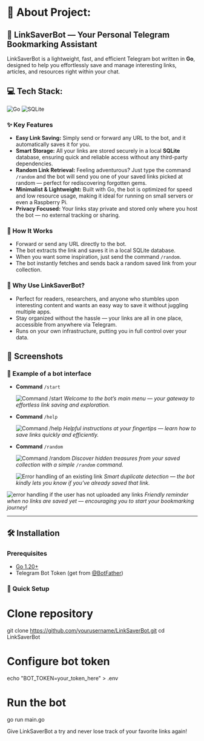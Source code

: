 # 💫 About Project:

## 🧸 LinkSaverBot — Your Personal Telegram Bookmarking Assistant

LinkSaverBot is a lightweight, fast, and efficient Telegram bot written in **Go**, designed to help you effortlessly save and manage interesting links, articles, and resources right within your chat.

## 💻 Tech Stack:

![Go](https://img.shields.io/badge/go-%2300ADD8.svg?style=for-the-badge&logo=go&logoColor=white) ![SQLite](https://img.shields.io/badge/sqlite-%2307405e.svg?style=for-the-badge&logo=sqlite&logoColor=white)

### ✨ Key Features

- **Easy Link Saving:** Simply send or forward any URL to the bot, and it automatically saves it for you.
- **Smart Storage:** All your links are stored securely in a local **SQLite** database, ensuring quick and reliable access without any third-party dependencies.
- **Random Link Retrieval:** Feeling adventurous? Just type the command `/random` and the bot will send you one of your saved links picked at random — perfect for rediscovering forgotten gems.
- **Minimalist & Lightweight:** Built with Go, the bot is optimized for speed and low resource usage, making it ideal for running on small servers or even a Raspberry Pi.
- **Privacy Focused:** Your links stay private and stored only where you host the bot — no external tracking or sharing.

### 🎯 How It Works

- Forward or send any URL directly to the bot.
- The bot extracts the link and saves it in a local SQLite database.
- When you want some inspiration, just send the command `/random`.
- The bot instantly fetches and sends back a random saved link from your collection.

### 🚀 Why Use LinkSaverBot?

- Perfect for readers, researchers, and anyone who stumbles upon interesting content and wants an easy way to save it without juggling multiple apps.
- Stay organized without the hassle — your links are all in one place, accessible from anywhere via Telegram.
- Runs on your own infrastructure, putting you in full control over your data.

## 📸 Screenshots

### 🤖 Example of a bot interface

- **Command** `/start`

  ![Command /start](screenshots/start.jpg)
  _Welcome to the bot’s main menu — your gateway to effortless link saving and exploration._

- **Command** `/help`

  ![Command /help](screenshots/help.jpg)
  _Helpful instructions at your fingertips — learn how to save links quickly and efficiently._

- **Command** `/random`

  ![Command /random](screenshots/random.jpg)
  _Discover hidden treasures from your saved collection with a simple `/random` command._

  ![Error handling of an existing link](screenshots/double.jpg)
  _Smart duplicate detection — the bot kindly lets you know if you've already saved that link._

![error handling if the user has not uploaded any links](screenshots/noSavedLinks.jpg)
_Friendly reminder when no links are saved yet — encouraging you to start your bookmarking journey!_

---

## 🛠️ Installation

### Prerequisites

- [Go 1.20+](https://golang.org/dl/)
- Telegram Bot Token (get from [@BotFather](https://t.me/BotFather))

### 🪭 Quick Setup

# Clone repository

git clone https://github.com/yourusername/LinkSaverBot.git
cd LinkSaverBot

# Configure bot token

echo "BOT_TOKEN=your_token_here" > .env

# Run the bot

go run main.go

Give LinkSaverBot a try and never lose track of your favorite links again!
